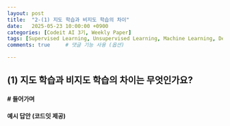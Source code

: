 ```yaml
---
layout: post
title:  "2-(1) 지도 학습과 비지도 학습의 차이"
date:   2025-05-23 10:00:00 +0900
categories: [Codeit AI 3기, Weekly Paper]
tags: [Supervised Learning, Unsupervised Learning, Machine Learning, Deep Learning, AI]
comments: true     # 댓글 기능 사용 (옵션)

---
```


## (1) 지도 학습과 비지도 학습의 차이는 무엇인가요?

#### # 들어가며


#### 예시 답안 (코드잇 제공)
